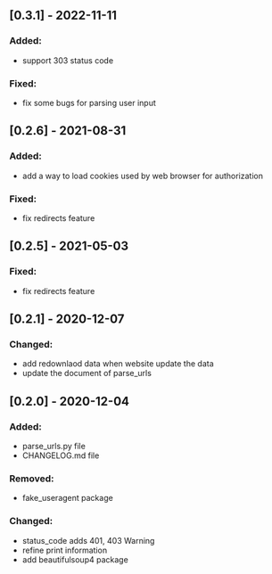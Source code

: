 ## [0.3.1] - 2022-11-11

### Added:
- support 303 status code

### Fixed:
- fix some bugs for parsing user input

## [0.2.6] - 2021-08-31

### Added:
- add a way to load cookies used by web browser for authorization

### Fixed:
- fix redirects feature

## [0.2.5] - 2021-05-03

### Fixed:
- fix redirects feature

## [0.2.1] - 2020-12-07

### Changed:
- add redownlaod data when website update the data
- update the document of parse_urls


## [0.2.0] - 2020-12-04

### Added:
- parse_urls.py file
- CHANGELOG.md file

### Removed:
- fake_useragent package

### Changed:
- status_code adds 401, 403 Warning
- refine print information
- add beautifulsoup4 package